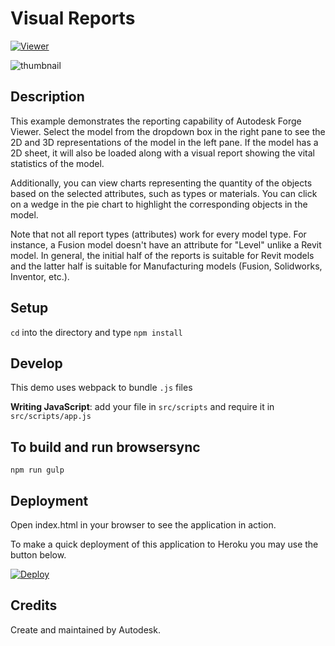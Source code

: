 # Visual Reports

[![Viewer](https://img.shields.io/badge/Viewer-v2.14-green.svg)](http://developer.autodesk.com/)

![thumbnail](https://cloud.githubusercontent.com/assets/3713384/24001560/b345d76c-0a1b-11e7-8a25-b084652f7730.png)

## Description

This example demonstrates the reporting capability of Autodesk Forge Viewer. Select the model from the dropdown box in the right pane to see the 2D and 3D representations of the model in the left pane. If the model has a 2D sheet, it will also be loaded along with a visual report showing the vital statistics of the model.

Additionally, you can view charts representing the quantity of the objects based on the selected attributes, such as types or materials. You can click on a wedge in the pie chart to highlight the corresponding objects in the model.

Note that not all report types (attributes) work for every model type. For instance, a Fusion model doesn't have an attribute for "Level" unlike a Revit model. In general, the initial half of the reports is suitable for Revit models and the latter half is suitable for Manufacturing models (Fusion, Solidworks, Inventor, etc.).

## Setup

`cd` into the directory and type `npm install`

## Develop

This demo uses webpack to bundle `.js` files

__Writing JavaScript__: add your file in `src/scripts` and require it in `src/scripts/app.js`

## To build and run browsersync

`npm run gulp`

## Deployment

Open index.html in your browser to see the application in action.

To make a quick deployment of this application to Heroku you may use the button below.

[![Deploy](https://www.herokucdn.com/deploy/button.png)](https://heroku.com/deploy)

## Credits

Create and maintained by Autodesk.
